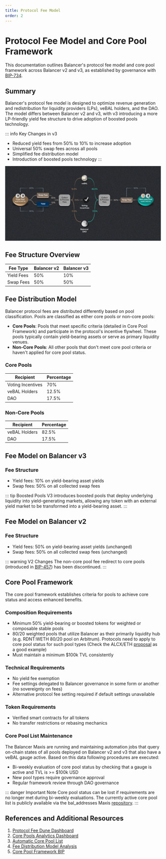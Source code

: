 ```yaml
---
title: Protocol Fee Model
order: 2
---
```


# Protocol Fee Model and Core Pool Framework

This documentation outlines Balancer's protocol fee model and core pool framework across Balancer v2 and v3, as established by governance with [BIP-734](https://snapshot.org/#/s:balancer.eth/proposal/0x7a451385e49e341dce818927bf36aa35dfc6e42dabe328cb34e873c84fa452e4).

## Summary

Balancer's protocol fee model is designed to optimize revenue generation and redistribution for liquidity providers (LPs), veBAL holders, and the DAO. The model differs between Balancer v2 and v3, with v3 introducing a more LP-friendly yield fee structure to drive adoption of boosted pools technology.

::: info Key Changes in v3
- Reduced yield fees from 50% to 10% to increase adoption
- Universal 50% swap fees across all pools
- Simplified fee distribution model
- Introduction of boosted pools technology
  :::

![veBAL Pool Flows](./images/veBAL-pool-flows-dark.webp)

## Fee Structure Overview

| Fee Type | Balancer v2 | Balancer v3 |
|----------|-------------|-------------|
| Yield Fees | 50% | 10% |
| Swap Fees | 50% | 50% |

## Fee Distribution Model
Balancer protocol fees are distributed differently based on pool classification. Pools are classified as either core pools or non-core pools:

- **Core Pools**: Pools that meet specific criteria (detailed in Core Pool Framework) and participate in the protocol's incentive flywheel. These pools typically contain yield-bearing assets or serve as primary liquidity venues.
- **Non-Core Pools**: All other pools that don't meet core pool criteria or haven't applied for core pool status.

### Core Pools

| Recipient | Percentage |
|-----------|------------|
| Voting Incentives | 70% |
| veBAL Holders | 12.5% |
| DAO | 17.5% |

### Non-Core Pools

| Recipient | Percentage |
|-----------|------------|
| veBAL Holders | 82.5% |
| DAO | 17.5% |

## Fee Model on Balancer v3

### Fee Structure
- Yield fees: 10% on yield-bearing asset yields
- Swap fees: 50% on all collected swap fees

::: tip Boosted Pools
V3 introduces boosted pools that deploy underlying liquidity into yield-generating markets, allowing any token with an external yield market to be transformed into a yield-bearing asset.
:::

## Fee Model on Balancer v2

### Fee Structure
- Yield fees: 50% on yield-bearing asset yields (unchanged)
- Swap fees: 50% on all collected swap fees (unchanged)

::: warning V2 Changes
The non-core pool fee redirect to core pools (introduced in [BIP-457](https://snapshot.org/#/s:balancer.eth/proposal/0x97856a0a66781666509f8e2d3dfa05aceabc543526e7fa546321f36f44030c03)) has been discontinued.
:::

## Core Pool Framework

The core pool framework establishes criteria for pools to achieve core status and access enhanced benefits.

### Composition Requirements
- Minimum 50% yield-bearing or boosted tokens for weighted or composable stable pools
- 80/20 weighted pools that utilize Balancer as their primarily liquidity hub (e.g. RDNT:WETH 80/20 pool on Arbitrum). Protocols need to apply to core pool status for such pool types (Check the ALCX/ETH [proposal](https://forum.balancer.fi/t/bip-290-designate-alcx-eth-80-20-as-a-core-pool-with-10-emissions-cap/4753) as a good example)
- Must maintain a minimum $100k TVL consistently

### Technical Requirements
- No yield fee exemption
- Fee settings delegated to Balancer governance in some form or another (no sovereignty on fees)
- Alternative protocol fee setting required if default settings unavailable

### Token Requirements
- Verified smart contracts for all tokens
- No transfer restrictions or rebasing mechanics

### Core Pool List Maintenance
The Balancer Maxis are running and maintaining automation jobs that query on-chain states of all pools deployed on Balancer v2 and v3 that also have a veBAL gauge active. Based on this data following procedures are executed:
- Bi-weekly evaluation of core pool status by checking that a gauge is active and TVL is >= $100k USD
- New pool types require governance approval
- Regular framework review through DAO governance

::: danger Important Note
Core pool status can be lost if requirements are no longer met during bi-weekly evaluations. The currently active core pool list is publicly available via the bal_addresses Maxis [repository](https://github.com/BalancerMaxis/bal_addresses/blob/main/outputs/core_pools.json).
:::

## References and Additional Resources

1. [Protocol Fee Dune Dashboard](https://dune.com/balancer/protocol-fees)
2. [Core Pools Analytics Dashboard](https://balancer.defilytica.com/#/corePools)
3. [Automatic Core Pool List](https://github.com/BalancerMaxis/bal_addresses/blob/main/outputs/core_pools.json)
4. [Fee Distribution Model Analysis](https://docs.google.com/spreadsheets/d/1dx82Hqcw53AwnXOkY3CFSJMshojjT7BzlsKf3zQa-FQ/edit?gid=759201376#gid=759201376)
5. [Core Pool Framework BIP](https://forum.balancer.fi/t/bip-457-core-pool-incentive-program-automation/5254)
